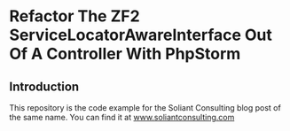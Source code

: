 Refactor The ZF2 ServiceLocatorAwareInterface Out Of A Controller With PhpStorm
=======================

Introduction
------------
This repository is the code example for the Soliant Consulting blog post of the same name. You can find it at www.soliantconsulting.com
